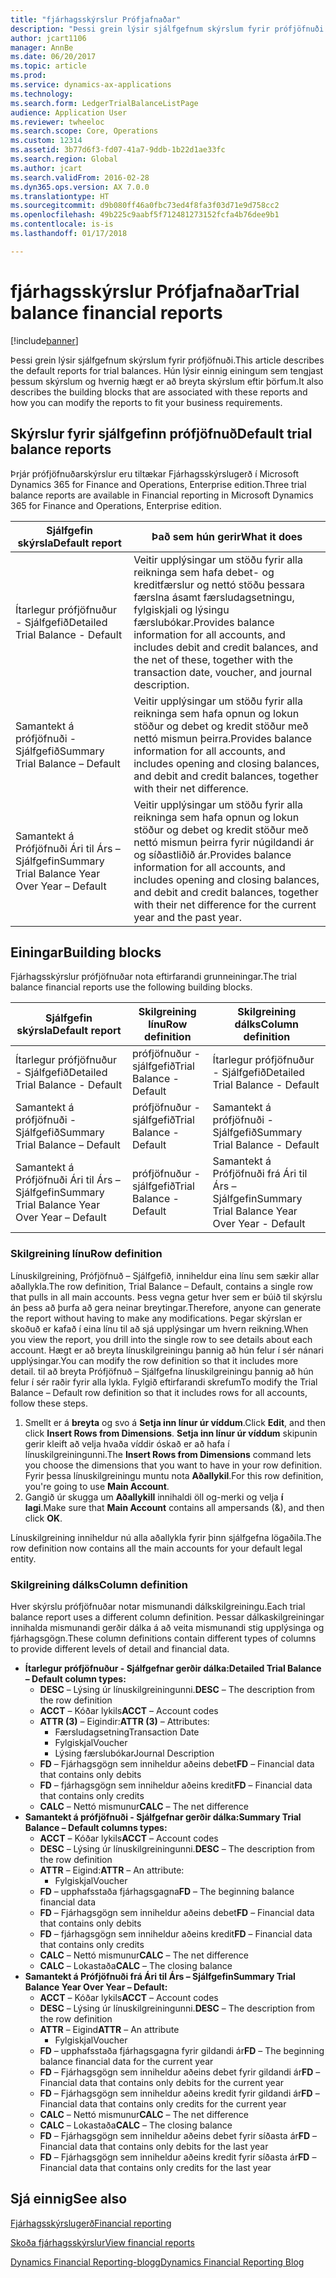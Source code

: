 ```yaml
---
title: "fjárhagsskýrslur Prófjafnaðar"
description: "Þessi grein lýsir sjálfgefnum skýrslum fyrir prófjöfnuði. Hún lýsir einnig einingum sem tengjast þessum skýrslum og hvernig hægt er að breyta skýrslum eftir þörfum."
author: jcart1106
manager: AnnBe
ms.date: 06/20/2017
ms.topic: article
ms.prod: 
ms.service: dynamics-ax-applications
ms.technology: 
ms.search.form: LedgerTrialBalanceListPage
audience: Application User
ms.reviewer: twheeloc
ms.search.scope: Core, Operations
ms.custom: 12314
ms.assetid: 3b77d6f3-fd07-41a7-9ddb-1b22d1ae33fc
ms.search.region: Global
ms.author: jcart
ms.search.validFrom: 2016-02-28
ms.dyn365.ops.version: AX 7.0.0
ms.translationtype: HT
ms.sourcegitcommit: d9b080ff46a0fbc73ed4f8fa3f03d71e9d758cc2
ms.openlocfilehash: 49b225c9aabf5f712481273152fcfa4b76dee9b1
ms.contentlocale: is-is
ms.lasthandoff: 01/17/2018

---
```


# <a name="trial-balance-financial-reports"></a><span data-ttu-id="4c77e-104">fjárhagsskýrslur Prófjafnaðar</span><span class="sxs-lookup"><span data-stu-id="4c77e-104">Trial balance financial reports</span></span>

[!include[banner](../includes/banner.md)]


<span data-ttu-id="4c77e-105">Þessi grein lýsir sjálfgefnum skýrslum fyrir prófjöfnuði.</span><span class="sxs-lookup"><span data-stu-id="4c77e-105">This article describes the default reports for trial balances.</span></span> <span data-ttu-id="4c77e-106">Hún lýsir einnig einingum sem tengjast þessum skýrslum og hvernig hægt er að breyta skýrslum eftir þörfum.</span><span class="sxs-lookup"><span data-stu-id="4c77e-106">It also describes the building blocks that are associated with these reports and how you can modify the reports to fit your business requirements.</span></span> 

<a name="default-trial-balance-reports"></a><span data-ttu-id="4c77e-107">Skýrslur fyrir sjálfgefinn prófjöfnuð</span><span class="sxs-lookup"><span data-stu-id="4c77e-107">Default trial balance reports</span></span>
-----------------------------

<span data-ttu-id="4c77e-108">Þrjár prófjöfnuðarskýrslur eru tiltækar Fjárhagsskýrslugerð í Microsoft Dynamics 365 for Finance and Operations, Enterprise edition.</span><span class="sxs-lookup"><span data-stu-id="4c77e-108">Three trial balance reports are available in Financial reporting in Microsoft Dynamics 365 for Finance and Operations, Enterprise edition.</span></span>

| <span data-ttu-id="4c77e-109">Sjálfgefin skýrsla</span><span class="sxs-lookup"><span data-stu-id="4c77e-109">Default report</span></span>                                 | <span data-ttu-id="4c77e-110">Það sem hún gerir</span><span class="sxs-lookup"><span data-stu-id="4c77e-110">What it does</span></span>                                                                                                                                                                                        |
|------------------------------------------------|-----------------------------------------------------------------------------------------------------------------------------------------------------------------------------------------------------|
| <span data-ttu-id="4c77e-111">Ítarlegur prófjöfnuður - Sjálfgefið</span><span class="sxs-lookup"><span data-stu-id="4c77e-111">Detailed Trial Balance - Default</span></span>               | <span data-ttu-id="4c77e-112">Veitir upplýsingar um stöðu fyrir alla reikninga sem hafa debet- og kreditfærslur og nettó stöðu þessara færslna ásamt færsludagsetningu, fylgiskjali og lýsingu færslubókar.</span><span class="sxs-lookup"><span data-stu-id="4c77e-112">Provides balance information for all accounts, and includes debit and credit balances, and the net of these, together with the transaction date, voucher, and journal description.</span></span>                  |
| <span data-ttu-id="4c77e-113">Samantekt á prófjöfnuði - Sjálfgefið</span><span class="sxs-lookup"><span data-stu-id="4c77e-113">Summary Trial Balance – Default</span></span>                | <span data-ttu-id="4c77e-114">Veitir upplýsingar um stöðu fyrir alla reikninga sem hafa opnun og lokun stöður og debet og kredit stöður með nettó mismun þeirra.</span><span class="sxs-lookup"><span data-stu-id="4c77e-114">Provides balance information for all accounts, and includes opening and closing balances, and debit and credit balances, together with their net difference.</span></span>                                        |
| <span data-ttu-id="4c77e-115">Samantekt á Prófjöfnuði Ári til Árs – Sjálfgefin</span><span class="sxs-lookup"><span data-stu-id="4c77e-115">Summary Trial Balance Year Over Year – Default</span></span> | <span data-ttu-id="4c77e-116">Veitir upplýsingar um stöðu fyrir alla reikninga sem hafa opnun og lokun stöður og debet og kredit stöður með nettó mismun þeirra fyrir núgildandi ár og síðastliðið ár.</span><span class="sxs-lookup"><span data-stu-id="4c77e-116">Provides balance information for all accounts, and includes opening and closing balances, and debit and credit balances, together with their net difference for the current year and the past year.</span></span> |

## <a name="building-blocks"></a><span data-ttu-id="4c77e-117">Einingar</span><span class="sxs-lookup"><span data-stu-id="4c77e-117">Building blocks</span></span>
<span data-ttu-id="4c77e-118">Fjárhagsskýrslur prófjöfnuðar nota eftirfarandi grunneiningar.</span><span class="sxs-lookup"><span data-stu-id="4c77e-118">The trial balance financial reports use the following building blocks.</span></span>

| <span data-ttu-id="4c77e-119">Sjálfgefin skýrsla</span><span class="sxs-lookup"><span data-stu-id="4c77e-119">Default report</span></span>                                 | <span data-ttu-id="4c77e-120">Skilgreining línu</span><span class="sxs-lookup"><span data-stu-id="4c77e-120">Row definition</span></span>          | <span data-ttu-id="4c77e-121">Skilgreining dálks</span><span class="sxs-lookup"><span data-stu-id="4c77e-121">Column definition</span></span>                              |
|------------------------------------------------|-------------------------|------------------------------------------------|
| <span data-ttu-id="4c77e-122">Ítarlegur prófjöfnuður - Sjálfgefið</span><span class="sxs-lookup"><span data-stu-id="4c77e-122">Detailed Trial Balance - Default</span></span>               | <span data-ttu-id="4c77e-123">prófjöfnuður - sjálfgefið</span><span class="sxs-lookup"><span data-stu-id="4c77e-123">Trial Balance - Default</span></span> | <span data-ttu-id="4c77e-124">Ítarlegur prófjöfnuður - Sjálfgefið</span><span class="sxs-lookup"><span data-stu-id="4c77e-124">Detailed Trial Balance - Default</span></span>               |
| <span data-ttu-id="4c77e-125">Samantekt á prófjöfnuði - Sjálfgefið</span><span class="sxs-lookup"><span data-stu-id="4c77e-125">Summary Trial Balance – Default</span></span>                | <span data-ttu-id="4c77e-126">prófjöfnuður - sjálfgefið</span><span class="sxs-lookup"><span data-stu-id="4c77e-126">Trial Balance - Default</span></span> | <span data-ttu-id="4c77e-127">Samantekt á prófjöfnuði - Sjálfgefið</span><span class="sxs-lookup"><span data-stu-id="4c77e-127">Summary Trial Balance - Default</span></span>                |
| <span data-ttu-id="4c77e-128">Samantekt á Prófjöfnuði Ári til Árs – Sjálfgefin</span><span class="sxs-lookup"><span data-stu-id="4c77e-128">Summary Trial Balance Year Over Year – Default</span></span> | <span data-ttu-id="4c77e-129">prófjöfnuður - sjálfgefið</span><span class="sxs-lookup"><span data-stu-id="4c77e-129">Trial Balance - Default</span></span> | <span data-ttu-id="4c77e-130">Samantekt á Prófjöfnuði frá Ári til Árs – Sjálfgefin</span><span class="sxs-lookup"><span data-stu-id="4c77e-130">Summary Trial Balance Year Over Year - Default</span></span> |

### <a name="row-definition"></a><span data-ttu-id="4c77e-131">Skilgreining línu</span><span class="sxs-lookup"><span data-stu-id="4c77e-131">Row definition</span></span>

<span data-ttu-id="4c77e-132">Línuskilgreining, Prófjöfnuð – Sjálfgefið, inniheldur eina línu sem sækir allar aðallykla.</span><span class="sxs-lookup"><span data-stu-id="4c77e-132">The row definition, Trial Balance – Default, contains a single row that pulls in all main accounts.</span></span> <span data-ttu-id="4c77e-133">Þess vegna getur hver sem er búið til skýrslu án þess að þurfa að gera neinar breytingar.</span><span class="sxs-lookup"><span data-stu-id="4c77e-133">Therefore, anyone can generate the report without having to make any modifications.</span></span> <span data-ttu-id="4c77e-134">Þegar skýrslan er skoðuð er kafað í eina línu til að sjá upplýsingar um hvern reikning.</span><span class="sxs-lookup"><span data-stu-id="4c77e-134">When you view the report, you drill into the single row to see details about each account.</span></span> <span data-ttu-id="4c77e-135">Hægt er að breyta línuskilgreiningu þannig að hún felur í sér nánari upplýsingar.</span><span class="sxs-lookup"><span data-stu-id="4c77e-135">You can modify the row definition so that it includes more detail.</span></span> <span data-ttu-id="4c77e-136">til að breyta Prófjöfnuð – Sjálfgefna línuskilgreiningu þannig að hún felur í sér raðir fyrir alla lykla. Fylgið eftirfarandi skrefum</span><span class="sxs-lookup"><span data-stu-id="4c77e-136">To modify the Trial Balance – Default row definition so that it includes rows for all accounts, follow these steps.</span></span>

1.  <span data-ttu-id="4c77e-137">Smellt er á **breyta** og svo á **Setja inn línur úr víddum**.</span><span class="sxs-lookup"><span data-stu-id="4c77e-137">Click **Edit**, and then click **Insert Rows from Dimensions**.</span></span> <span data-ttu-id="4c77e-138">**Setja inn línur úr víddum** skipunin gerir kleift að velja hvaða víddir óskað er að hafa í línuskilgreiningunni.</span><span class="sxs-lookup"><span data-stu-id="4c77e-138">The **Insert Rows from Dimensions** command lets you choose the dimensions that you want to have in your row definition.</span></span> <span data-ttu-id="4c77e-139">Fyrir þessa línuskilgreiningu muntu nota **Aðallykil**.</span><span class="sxs-lookup"><span data-stu-id="4c77e-139">For this row definition, you're going to use **Main Account**.</span></span>
2.  <span data-ttu-id="4c77e-140">Gangið úr skugga um **Aðallykill** innihaldi öll og-merki og velja **í lagi**.</span><span class="sxs-lookup"><span data-stu-id="4c77e-140">Make sure that **Main Account** contains all ampersands (&), and then click **OK**.</span></span>

<span data-ttu-id="4c77e-141">Línuskilgreining inniheldur nú alla aðallykla fyrir þinn sjálfgefna lögaðila.</span><span class="sxs-lookup"><span data-stu-id="4c77e-141">The row definition now contains all the main accounts for your default legal entity.</span></span>

### <a name="column-definition"></a><span data-ttu-id="4c77e-142">Skilgreining dálks</span><span class="sxs-lookup"><span data-stu-id="4c77e-142">Column definition</span></span>

<span data-ttu-id="4c77e-143">Hver skýrslu prófjöfnuðar notar mismunandi dálkskilgreiningu.</span><span class="sxs-lookup"><span data-stu-id="4c77e-143">Each trial balance report uses a different column definition.</span></span> <span data-ttu-id="4c77e-144">Þessar dálkaskilgreiningar innihalda mismunandi gerðir dálka á að veita mismunandi stig upplýsinga og fjárhagsgögn.</span><span class="sxs-lookup"><span data-stu-id="4c77e-144">These column definitions contain different types of columns to provide different levels of detail and financial data.</span></span>

-   <span data-ttu-id="4c77e-145">**Ítarlegur prófjöfnuður - Sjálfgefnar gerðir dálka:**</span><span class="sxs-lookup"><span data-stu-id="4c77e-145">**Detailed Trial Balance – Default column types:**</span></span>
    -   <span data-ttu-id="4c77e-146">**DESC** – Lýsing úr línuskilgreiningunni.</span><span class="sxs-lookup"><span data-stu-id="4c77e-146">**DESC** – The description from the row definition</span></span>
    -   <span data-ttu-id="4c77e-147">**ACCT** – Kóðar lykils</span><span class="sxs-lookup"><span data-stu-id="4c77e-147">**ACCT** – Account codes</span></span>
    -   <span data-ttu-id="4c77e-148">**ATTR (3)** – Eigindir:</span><span class="sxs-lookup"><span data-stu-id="4c77e-148">**ATTR (3)** – Attributes:</span></span>
        -   <span data-ttu-id="4c77e-149">Færsludagsetning</span><span class="sxs-lookup"><span data-stu-id="4c77e-149">Transaction Date</span></span>
        -   <span data-ttu-id="4c77e-150">Fylgiskjal</span><span class="sxs-lookup"><span data-stu-id="4c77e-150">Voucher</span></span>
        -   <span data-ttu-id="4c77e-151">Lýsing færslubókar</span><span class="sxs-lookup"><span data-stu-id="4c77e-151">Journal Description</span></span>
    -   <span data-ttu-id="4c77e-152">**FD** – Fjárhagsgögn sem inniheldur aðeins debet</span><span class="sxs-lookup"><span data-stu-id="4c77e-152">**FD** – Financial data that contains only debits</span></span>
    -   <span data-ttu-id="4c77e-153">**FD** – fjárhagsgögn sem inniheldur aðeins kredit</span><span class="sxs-lookup"><span data-stu-id="4c77e-153">**FD** – Financial data that contains only credits</span></span>
    -   <span data-ttu-id="4c77e-154">**CALC** – Nettó mismunur</span><span class="sxs-lookup"><span data-stu-id="4c77e-154">**CALC** – The net difference</span></span>
-   <span data-ttu-id="4c77e-155">**Samantekt á prófjöfnuði - Sjálfgefnar gerðir dálka:**</span><span class="sxs-lookup"><span data-stu-id="4c77e-155">**Summary Trial Balance – Default columns types:**</span></span>
    -   <span data-ttu-id="4c77e-156">**ACCT** – Kóðar lykils</span><span class="sxs-lookup"><span data-stu-id="4c77e-156">**ACCT** – Account codes</span></span>
    -   <span data-ttu-id="4c77e-157">**DESC** – Lýsing úr línuskilgreiningunni.</span><span class="sxs-lookup"><span data-stu-id="4c77e-157">**DESC** – The description from the row definition</span></span>
    -   <span data-ttu-id="4c77e-158">**ATTR** – Eigind:</span><span class="sxs-lookup"><span data-stu-id="4c77e-158">**ATTR** – An attribute:</span></span>
        -   <span data-ttu-id="4c77e-159">Fylgiskjal</span><span class="sxs-lookup"><span data-stu-id="4c77e-159">Voucher</span></span>
    -   <span data-ttu-id="4c77e-160">**FD** – upphafsstaða fjárhagsgagna</span><span class="sxs-lookup"><span data-stu-id="4c77e-160">**FD** – The beginning balance financial data</span></span>
    -   <span data-ttu-id="4c77e-161">**FD** – Fjárhagsgögn sem inniheldur aðeins debet</span><span class="sxs-lookup"><span data-stu-id="4c77e-161">**FD** – Financial data that contains only debits</span></span>
    -   <span data-ttu-id="4c77e-162">**FD** – fjárhagsgögn sem inniheldur aðeins kredit</span><span class="sxs-lookup"><span data-stu-id="4c77e-162">**FD** – Financial data that contains only credits</span></span>
    -   <span data-ttu-id="4c77e-163">**CALC** – Nettó mismunur</span><span class="sxs-lookup"><span data-stu-id="4c77e-163">**CALC** – The net difference</span></span>
    -   <span data-ttu-id="4c77e-164">**CALC** – Lokastaða</span><span class="sxs-lookup"><span data-stu-id="4c77e-164">**CALC** – The closing balance</span></span>
-   <span data-ttu-id="4c77e-165">**Samantekt á Prófjöfnuði frá Ári til Árs – Sjálfgefin**</span><span class="sxs-lookup"><span data-stu-id="4c77e-165">**Summary Trial Balance Year Over Year – Default:**</span></span>
    -   <span data-ttu-id="4c77e-166">**ACCT** – Kóðar lykils</span><span class="sxs-lookup"><span data-stu-id="4c77e-166">**ACCT** – Account codes</span></span>
    -   <span data-ttu-id="4c77e-167">**DESC** – Lýsing úr línuskilgreiningunni.</span><span class="sxs-lookup"><span data-stu-id="4c77e-167">**DESC** – The description from the row definition</span></span>
    -   <span data-ttu-id="4c77e-168">**ATTR** – Eigind</span><span class="sxs-lookup"><span data-stu-id="4c77e-168">**ATTR** – An attribute</span></span>
        -   <span data-ttu-id="4c77e-169">Fylgiskjal</span><span class="sxs-lookup"><span data-stu-id="4c77e-169">Voucher</span></span>
    -   <span data-ttu-id="4c77e-170">**FD** – upphafsstaða fjárhagsgagna fyrir gildandi ár</span><span class="sxs-lookup"><span data-stu-id="4c77e-170">**FD** – The beginning balance financial data for the current year</span></span>
    -   <span data-ttu-id="4c77e-171">**FD** – Fjárhagsgögn sem inniheldur aðeins debet fyrir gildandi ár</span><span class="sxs-lookup"><span data-stu-id="4c77e-171">**FD** – Financial data that contains only debits for the current year</span></span>
    -   <span data-ttu-id="4c77e-172">**FD** – Fjárhagsgögn sem inniheldur aðeins kredit fyrir gildandi ár</span><span class="sxs-lookup"><span data-stu-id="4c77e-172">**FD** – Financial data that contains only credits for the current year</span></span>
    -   <span data-ttu-id="4c77e-173">**CALC** – Nettó mismunur</span><span class="sxs-lookup"><span data-stu-id="4c77e-173">**CALC** – The net difference</span></span>
    -   <span data-ttu-id="4c77e-174">**CALC** – Lokastaða</span><span class="sxs-lookup"><span data-stu-id="4c77e-174">**CALC** – The closing balance</span></span>
    -   <span data-ttu-id="4c77e-175">**FD** – Fjárhagsgögn sem inniheldur aðeins debet fyrir síðasta ár</span><span class="sxs-lookup"><span data-stu-id="4c77e-175">**FD** – Financial data that contains only debits for the last year</span></span>
    -   <span data-ttu-id="4c77e-176">**FD** – Fjárhagsgögn sem inniheldur aðeins kredit fyrir síðasta ár</span><span class="sxs-lookup"><span data-stu-id="4c77e-176">**FD** – Financial data that contains only credits for the last year</span></span>

 

<a name="see-also"></a><span data-ttu-id="4c77e-177">Sjá einnig</span><span class="sxs-lookup"><span data-stu-id="4c77e-177">See also</span></span>
--------

[<span data-ttu-id="4c77e-178">Fjárhagsskýrslugerð</span><span class="sxs-lookup"><span data-stu-id="4c77e-178">Financial reporting</span></span>](financial-reporting-getting-started.md)

[<span data-ttu-id="4c77e-179">Skoða fjárhagsskýrslur</span><span class="sxs-lookup"><span data-stu-id="4c77e-179">View financial reports</span></span>](view-financial-reports.md)

[<span data-ttu-id="4c77e-180">Dynamics Financial Reporting-blogg</span><span class="sxs-lookup"><span data-stu-id="4c77e-180">Dynamics Financial Reporting Blog</span></span>](http://blogs.msdn.com/b/dynamics_financial_reporting/)




